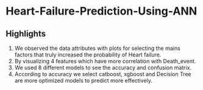 # Heart-Failure-Prediction-Using-ANN
## Highlights
1. We observed the data attributes with plots for selecting the mains factors that truly increased the
probability of Heart failure.
2. By visualizing 4 features which have more correlation with Death_event.
3. We used 8 different models to see the accuracy and confusion matrix.
4. According to accuracy we select catboost, xgboost and Decision Tree are more optimized models to
predict more effectively.
